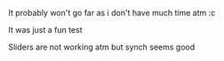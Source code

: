 It probably won't go far as i don't have much time atm :c

It was just a fun test 


Sliders are not working atm but synch seems good